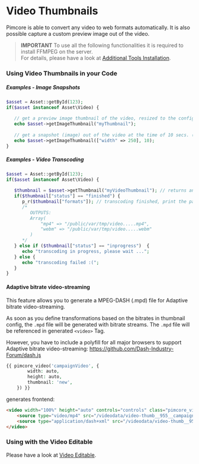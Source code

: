 # Video Thumbnails
Pimcore is able to convert any video to web formats automatically. It is also possible capture a 
custom preview image out of the video.

> **IMPORTANT** 
> To use all the following functionalities it is required to install FFMPEG on the server.  
> For details, please have a look at [Additional Tools Installation](../../23_Installation_and_Upgrade/03_System_Setup_and_Hosting/06_Additional_Tools_Installation.md).

### Using Video Thumbnails in your Code

##### Examples - Image Snapshots
```php
$asset = Asset::getById(123);
if($asset instanceof Asset\Video) {
 
   // get a preview image thumbnail of the video, resized to the configuration of "myThumbnail"
   echo $asset->getImageThumbnail("myThumbnail");
 
   // get a snapshot (image) out of the video at the time of 10 secs. (see second parameter) using a dynamic image thumbnail configuration
   echo $asset->getImageThumbnail(["width" => 250], 10);
}
```

##### Examples - Video Transcoding
```php
$asset = Asset::getById(123);
if($asset instanceof Asset\Video) {
 
   $thumbnail = $asset->getThumbnail("myVideoThumbnail"); // returns an array
   if($thumbnail["status"] == "finished") {
      p_r($thumbnail["formats"]); // transcoding finished, print the paths to the different formats
      /*
         OUTPUTS:
         Array(
             "mp4" => "/public/var/tmp/video.....mp4",
             "webm" => "/public/var/tmp/video.....webm"
         )
      */
   } else if ($thumbnail["status"] == "inprogress")  {
      echo "transcoding in progress, please wait ...";
   } else {
      echo "transcoding failed :(";
   }
}
```

#### Adaptive bitrate video-streaming
This feature allows you to generate a MPEG-DASH (.mpd) file for Adaptive  bitrate video-streaming.

As soon as you define transformations based on the bitrates in thumbnail config, the `.mpd` file will be generated with bitrate streams. 
The `.mpd` file will be referenced in  generated `<video>` Tag.

However, you have to include a polyfill for all major browsers to support Adaptive  bitrate video-streaming: https://github.com/Dash-Industry-Forum/dash.js
```php
{{ pimcore_video('campaignVideo', {
        width: auto,
        height: auto,
        thumbnail: 'new',
    }) }}
```
generates frontend:
```html
<video width="100%" height="auto" controls="controls" class="pimcore_video" preload="auto" src="blob:http://xyz/01f91372-ddd8-4d3f-ac85-e420432d9704">
    <source type="video/mp4" src="/videodata/video-thumb__955__campaignVideo/Volkswagen-Van.mp4">
    <source type="application/dash+xml" src="/videodata/video-thumb__955__campaignVideo/Volkswagen-Van.mpd">
</video>
```

### Using with the Video Editable
Please have a look at [Video Editable](../../03_Documents/01_Editables/38_Video.md). 
